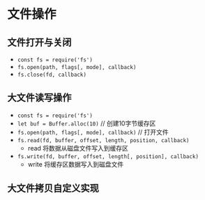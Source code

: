 # 文件操作

## 文件打开与关闭

- `const fs = require('fs')`
- `fs.open(path, flags[, mode], callback)`
- `fs.close(fd, callback)`

## 大文件读写操作

- `const fs = require('fs')`
- `let buf = Buffer.alloc(10)` // 创建10字节缓存区
- `fs.open(path, flags[, mode], callback)` // 打开文件
- `fs.read(fd, buffer, offset, length, position, callback)`
  - read 将数据从磁盘文件写入到缓存区
- `fs.write(fd, buffer, offset, length[, position], callback)`
  - write 将缓存区数据写入到磁盘文件

## 大文件拷贝自定义实现
